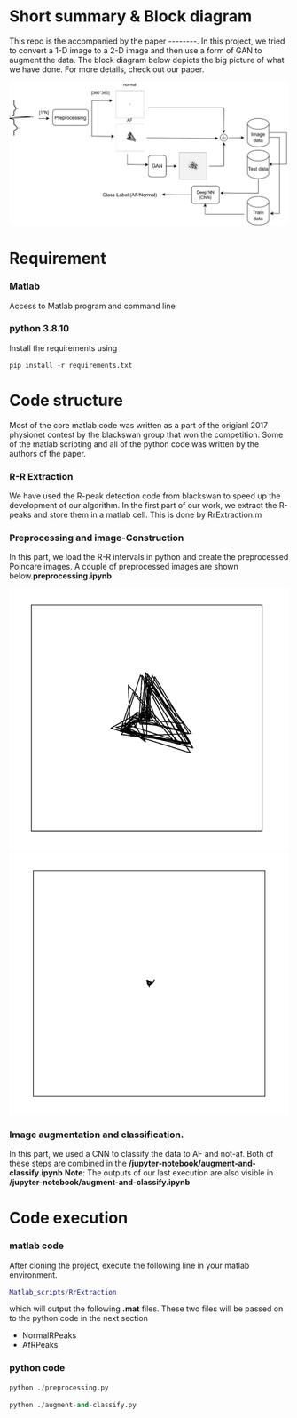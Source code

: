 # Short summary & Block diagram
This repo is the accompanied by the paper --------. In this project, we tried to convert a 1-D image to a 2-D image and then use a form of GAN to augment the data. The block diagram below depicts the big picture of what we have done. For more details, check out our paper.

![Block diagram](/figures/block-diagram.png)


# Requirement
### Matlab 
 Access to Matlab program and command line 
### python 3.8.10
Install the requirements using

```
pip install -r requirements.txt
```




# Code structure
Most of the core matlab code was written as a part of the origianl 2017 physionet contest by the blackswan group that won the competition.
Some of the matlab scripting and all of the python code was written by the authors of the paper.

### R-R Extraction
We have used the R-peak detection code from blackswan to speed up the development of our algorithm. 
In the first part of our work, we extract the R-peaks and store them in a matlab cell. This is done by RrExtraction.m 

### Preprocessing and image-Construction
In this part, we load the R-R intervals in python and create the preprocessed Poincare images.
A couple of preprocessed images are shown below.**preprocessing.ipynb**

![Normal image](/figures/af.png)
![AF image](/figures/normal.png)
### Image augmentation and classification.
In this part, we used a CNN to classify the data to AF and not-af.
Both of these steps are combined in the **/jupyter-notebook/augment-and-classify.ipynb**
**Note**: The outputs of our last execution are also visible in **/jupyter-notebook/augment-and-classify.ipynb**

# Code execution
### matlab code
After cloning the project, execute the following line in your matlab environment.
```matlab
Matlab_scripts/RrExtraction
```
which will output the following **.mat** files. These two files will be passed on to the python code in the next section
* NormalRPeaks
* AfRPeaks
### python code
```python
python ./preprocessing.py
```
```python
python ./augment-and-classify.py
```



